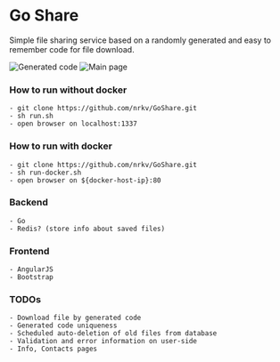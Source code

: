 # Go Share

Simple file sharing service based on a randomly generated and easy to remember code for file download.

![Generated code](https://pp.vk.me/c638220/v638220677/1a2ee/TpPvEzfOILE.jpg)
![Main page](http://cs630430.vk.me/v630430677/8e/jY04CyWwBhM.jpg)

### How to run without docker
    - git clone https://github.com/nrkv/GoShare.git
    - sh run.sh
    - open browser on localhost:1337
 
### How to run with docker
    - git clone https://github.com/nrkv/GoShare.git
    - sh run-docker.sh
    - open browser on ${docker-host-ip}:80

### Backend
    - Go
    - Redis? (store info about saved files)

### Frontend
    - AngularJS
    - Bootstrap

### TODOs
    - Download file by generated code
    - Generated code uniqueness
    - Scheduled auto-deletion of old files from database        
    - Validation and error information on user-side
    - Info, Contacts pages
